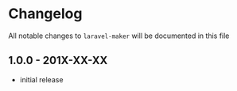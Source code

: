 # Changelog

All notable changes to `laravel-maker` will be documented in this file

## 1.0.0 - 201X-XX-XX

- initial release
